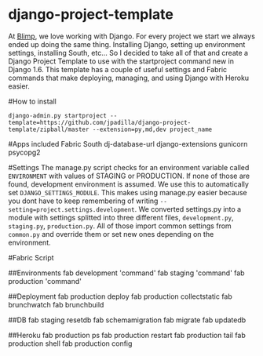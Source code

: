 django-project-template
=======================

At [Blimp](http://getblimp.com/), we love working with Django. For every project we start we always ended up doing the same thing. Installing Django, setting up environment settings, installing South, etc... So I decided to take all of that and create a Django Project Template to use with the startproject command new in Django 1.6. This template has a couple of useful settings and Fabric commands that make deploying, managing, and using Django with Heroku easier.

#How to install

    django-admin.py startproject --template=https://github.com/jpadilla/django-project-template/zipball/master --extension=py,md,dev project_name
    
#Apps included
	Fabric
	South
	dj-database-url
	django-extensions
	gunicorn
	psycopg2
	
#Settings
The manage.py script checks for an environment variable called `ENVIRONMENT` with values of STAGING or PRODUCTION. If none of those are found, development environment is assumed. We use this to automatically set `DJANGO_SETTINGS_MODULE`. This makes using manage.py easier because you dont have to keep remembering of writing `--setting=project.settings.development`. We converted settings.py into a module with settings splitted into three different files, `development.py`, `staging.py`, `production.py`. All of those import common settings from `common.py` and override them or set new ones depending on the environment.

    
#Fabric Script

##Environments
	fab development 'command'
	fab staging 'command'
	fab production 'command'

##Deployment
	fab production deploy
	fab production collectstatic
	fab brunchwatch
	fab brunchbuild
	
##DB
	fab staging resetdb
	fab schemamigration
	fab migrate
	fab updatedb

##Heroku
	fab production ps
	fab production restart
	fab production tail
	fab production shell
	fab production config
	

